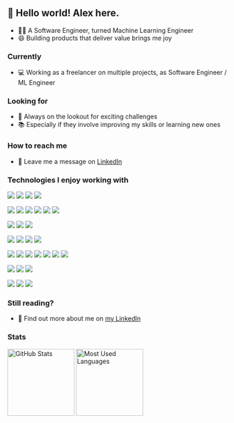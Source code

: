 ## 👋 Hello world! Alex here.

- 👨‍💻 A Software Engineer, turned Machine Learning Engineer
- 😄 Building products that deliver value brings me joy


### Currently

- 💻 Working as a freelancer on multiple projects, as Software Engineer / ML Engineer

### Looking for

- 👀 Always on the lookout for exciting challenges
- 📚 Especially if they involve improving my skills or learning new ones

### How to reach me

- 📩 Leave me a message on [LinkedIn](https://www.linkedin.com/in/alexdevmotion)

### Technologies I enjoy working with

![](https://img.shields.io/badge/Python%203-437fa3?logo=python&logoColor=fff)
![](https://img.shields.io/badge/TypeScript-437fa3?logo=typescript&logoColor=fff)
![](https://img.shields.io/badge/JavaScript-437fa3?logo=javascript&logoColor=fff)
![](https://img.shields.io/badge/Java-437fa3?logo=java&logoColor=fff)

![](https://img.shields.io/badge/Pandas-437fa3?logo=pandas&logoColor=fff)
![](https://img.shields.io/badge/Jupyter-437fa3?logo=jupyter&logoColor=fff)
![](https://img.shields.io/badge/Scikit--learn-437fa3?logo=scikit-learn&logoColor=fff)
![](https://img.shields.io/badge/PyTorch-437fa3?logo=pytorch&logoColor=fff)
![](https://img.shields.io/badge/Keras-437fa3?logo=keras&logoColor=fff)
![](https://img.shields.io/badge/TensorFlow-437fa3?logo=tensorflow&logoColor=fff)

![](https://img.shields.io/badge/NoSQL-437fa3?logo=mongodb&logoColor=fff)
![](https://img.shields.io/badge/SQL-437fa3?logo=postgresql&logoColor=fff)
![](https://img.shields.io/badge/GraphQL-437fa3?logo=graphql&logoColor=fff)

![](https://img.shields.io/badge/Linux-437fa3?logo=linux&logoColor=fff)
![](https://img.shields.io/badge/Docker-437fa3?logo=docker&logoColor=fff)
![](https://img.shields.io/badge/Git-437fa3?logo=git&logoColor=fff)
![](https://img.shields.io/badge/PyCharm-437fa3?logo=pycharm&logoColor=fff)

![](https://img.shields.io/badge/FastAPI-437fa3?logo=fastapi&logoColor=fff)
![](https://img.shields.io/badge/Flask-437fa3?logo=flask&logoColor=fff)
![](https://img.shields.io/badge/Node.js-437fa3?logo=node.js&logoColor=fff)
![](https://img.shields.io/badge/Strapi-437fa3?logo=strapi&logoColor=fff)
![](https://img.shields.io/badge/NestJS-437fa3?logo=nestjs&logoColor=fff)
![](https://img.shields.io/badge/Django-437fa3?logo=django&logoColor=fff)
![](https://img.shields.io/badge/Laravel-437fa3?logo=laravel&logoColor=fff)

![](https://img.shields.io/badge/Angular-437fa3?logo=angular&logoColor=fff)
![](https://img.shields.io/badge/Vue.js-437fa3?logo=vue.js&logoColor=fff)
![](https://img.shields.io/badge/React-437fa3?logo=react&logoColor=fff)

![](https://img.shields.io/badge/AWS-437fa3?logo=amazon&logoColor=fff)
![](https://img.shields.io/badge/Azure-437fa3?logo=microsoft&logoColor=fff)
![](https://img.shields.io/badge/GCP-437fa3?logo=google&logoColor=fff)


### Still reading?

- 📃 Find out more about me on [my LinkedIn](https://www.linkedin.com/in/alexdevmotion)

### Stats

<img style="height:150px" src="https://github-readme-stats.vercel.app/api?username=alexdevmotion&show_icons=true&theme=react" alt="GitHub Stats">
<img style="height:150px" src="https://github-readme-stats.vercel.app/api/top-langs?username=alexdevmotion&layout=compact&theme=react" alt="Most Used Languages">
